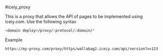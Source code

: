 #iceiy_proxy

This is a proxy that allows the API of pages to be implemented using iceiy.com. Use the following syntax

```bash
<domain deploy>/proxy/:protocol/:domain/*
```

Example
```bash
https://my-proxy.com/proxy/https/wallabag2.iceiy.com/api/version?v=123
```